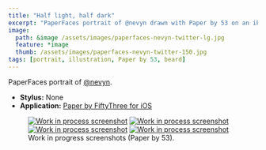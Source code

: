 ```yaml
---
title: "Half light, half dark"
excerpt: "PaperFaces portrait of @nevyn drawn with Paper by 53 on an iPad."
image: 
  path: &image /assets/images/paperfaces-nevyn-twitter-lg.jpg 
  feature: *image
  thumb: /assets/images/paperfaces-nevyn-twitter-150.jpg
tags: [portrait, illustration, Paper by 53, beard]
---
```


PaperFaces portrait of <a href="http://twitter.com/nevyn">@nevyn</a>.

* **Stylus:** None
* **Application:** [Paper by FiftyThree for iOS](http://www.fiftythree.com/paper)

<figure class="half">
	<a href="{{ site.url }}/assets/images/paperfaces-nevyn-process-1-lg.jpg"><img src="{{ site.url }}/assets/images/paperfaces-nevyn-process-1-600.jpg" alt="Work in process screenshot"></a>
	<a href="{{ site.url }}/assets/images/paperfaces-nevyn-process-2-lg.jpg"><img src="{{ site.url }}/assets/images/paperfaces-nevyn-process-2-600.jpg" alt="Work in process screenshot"></a>
	<a href="{{ site.url }}/assets/images/paperfaces-nevyn-process-3-lg.jpg"><img src="{{ site.url }}/assets/images/paperfaces-nevyn-process-3-600.jpg" alt="Work in process screenshot"></a>
	<a href="{{ site.url }}/assets/images/paperfaces-nevyn-process-4-lg.jpg"><img src="{{ site.url }}/assets/images/paperfaces-nevyn-process-4-600.jpg" alt="Work in process screenshot"></a>
	<figcaption>Work in progress screenshots (Paper by 53).</figcaption>
</figure>